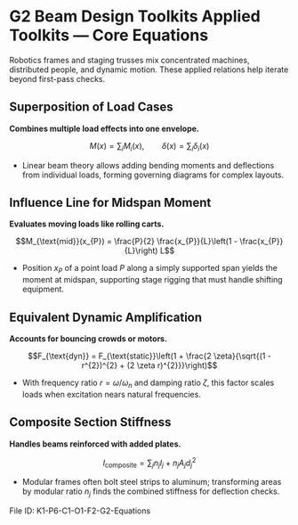 # G2 Beam Design Toolkits Applied Toolkits — Core Equations

Robotics frames and staging trusses mix concentrated machines, distributed people, and dynamic motion. These applied relations help iterate beyond first-pass checks.

## Superposition of Load Cases
**Combines multiple load effects into one envelope.**

$$M(x) = \sum_{i} M_{i}(x), \qquad \delta(x) = \sum_{i} \delta_{i}(x)$$

- Linear beam theory allows adding bending moments and deflections from individual loads, forming governing diagrams for complex layouts.

## Influence Line for Midspan Moment
**Evaluates moving loads like rolling carts.**

$$M_{\text{mid}}(x_{P}) = \frac{P}{2} \frac{x_{P}}{L}\left(1 - \frac{x_{P}}{L}\right) L$$

- Position $x_{P}$ of a point load $P$ along a simply supported span yields the moment at midspan, supporting stage rigging that must handle shifting equipment.

## Equivalent Dynamic Amplification
**Accounts for bouncing crowds or motors.**

$$F_{\text{dyn}} = F_{\text{static}}\left(1 + \frac{2 \zeta}{\sqrt{(1 - r^{2})^{2} + (2 \zeta r)^{2}}}\right)$$

- With frequency ratio $r = \omega / \omega_{n}$ and damping ratio $\zeta$, this factor scales loads when excitation nears natural frequencies.

## Composite Section Stiffness
**Handles beams reinforced with added plates.**

$$I_{\text{composite}} = \sum_{j} n_{j} I_{j} + n_{j} A_{j} d_{j}^{2}$$

- Modular frames often bolt steel strips to aluminum; transforming areas by modular ratio $n_{j}$ finds the combined stiffness for deflection checks.

File ID: K1-P6-C1-O1-F2-G2-Equations
